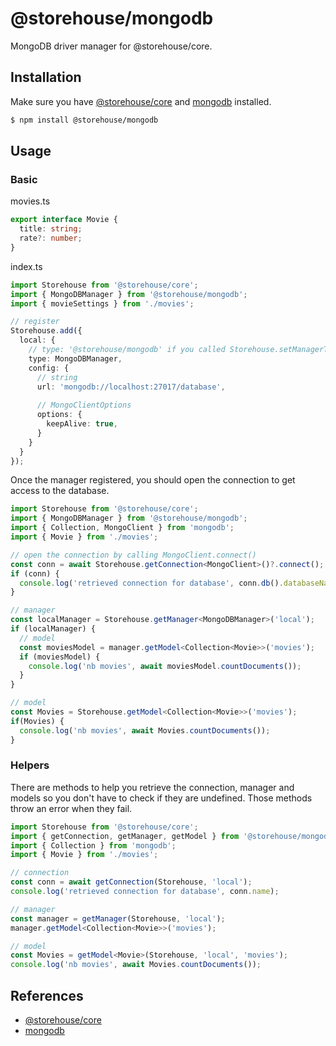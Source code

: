 # @storehouse/mongodb
MongoDB driver manager for @storehouse/core.


## Installation

Make sure you have [@storehouse/core](https://www.npmjs.com/package/@storehouse/core) and [mongodb](https://www.npmjs.com/package/mongodb) installed.

```bash
$ npm install @storehouse/mongodb
```

## Usage

### Basic

movies.ts
```ts
export interface Movie {
  title: string;
  rate?: number;
}
```

index.ts
```ts
import Storehouse from '@storehouse/core';
import { MongoDBManager } from '@storehouse/mongodb';
import { movieSettings } from './movies';

// register
Storehouse.add({
  local: {
    // type: '@storehouse/mongodb' if you called Storehouse.setManagerType(MongoDBManager)
    type: MongoDBManager, 
    config: {
      // string
      url: 'mongodb://localhost:27017/database',
      
      // MongoClientOptions
      options: {
        keepAlive: true,
      }
    }
  }
});
```

Once the manager registered, you should open the connection to get access to the database.

```ts
import Storehouse from '@storehouse/core';
import { MongoDBManager } from '@storehouse/mongodb';
import { Collection, MongoClient } from 'mongodb';
import { Movie } from './movies';

// open the connection by calling MongoClient.connect()
const conn = await Storehouse.getConnection<MongoClient>()?.connect();
if (conn) {
  console.log('retrieved connection for database', conn.db().databaseName);
}

// manager
const localManager = Storehouse.getManager<MongoDBManager>('local');
if (localManager) {
  // model
  const moviesModel = manager.getModel<Collection<Movie>>('movies');
  if (moviesModel) {
    console.log('nb movies', await moviesModel.countDocuments());
  }
}

// model
const Movies = Storehouse.getModel<Collection<Movie>>('movies');
if(Movies) {
  console.log('nb movies', await Movies.countDocuments());
}
```

### Helpers

There are methods to help you retrieve the connection, manager and models so you don't have to check if they are undefined.
Those methods throw an error when they fail.

```ts
import Storehouse from '@storehouse/core';
import { getConnection, getManager, getModel } from '@storehouse/mongodb';
import { Collection } from 'mongodb';
import { Movie } from './movies';

// connection
const conn = await getConnection(Storehouse, 'local');
console.log('retrieved connection for database', conn.name);

// manager
const manager = getManager(Storehouse, 'local');
manager.getModel<Collection<Movie>>('movies');

// model
const Movies = getModel<Movie>(Storehouse, 'local', 'movies');
console.log('nb movies', await Movies.countDocuments());
```

## References

- [@storehouse/core](https://www.npmjs.com/package/@storehouse/core)
- [mongodb](https://www.npmjs.com/package/mongodb)

